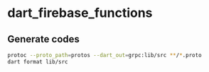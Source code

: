 # dart_firebase_functions

## Generate codes

```sh
protoc --proto_path=protos --dart_out=grpc:lib/src **/*.proto
dart format lib/src
```
